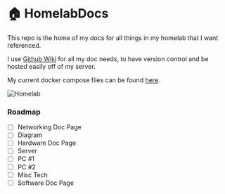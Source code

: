 # 🏠 HomelabDocs

This repo is the home of my docs for all things in my homelab that I want referenced. 

I use [Github Wiki](https://github.com/reitenth/HomelabDocs/wiki) for all my doc needs, to have version control and be hosted easily off of my server. 

My current docker compose files can be found [here](https://github.com/reitenth/HomelabDocs/tree/main/docker).

![Homelab](https://external-content.duckduckgo.com/iu/?u=https%3A%2F%2Fcdn.dribbble.com%2Fusers%2F2038748%2Fscreenshots%2F15265168%2Fhomelab-logo-dribbble.jpg&f=1&nofb=1&ipt=9ebbc7c3cc8054fb3276ec825348cf0c4ba68cd3d1897ad9a2184d4863c36769)

### Roadmap

- [ ]  Networking Doc Page
  - [ ] Diagram
- [ ]  Hardware Doc Page
  - [ ] Server
  - [ ] PC #1
  - [ ] PC #2
  - [ ] Misc Tech
- [ ]  Software Doc Page
